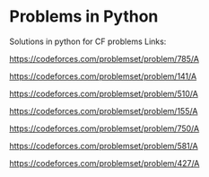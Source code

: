 # Problems in Python

Solutions in python for CF problems
Links:

  https://codeforces.com/problemset/problem/785/A
  
  https://codeforces.com/problemset/problem/141/A
  
  https://codeforces.com/problemset/problem/510/A
  
  https://codeforces.com/problemset/problem/155/A

  https://codeforces.com/problemset/problem/750/A
  
  https://codeforces.com/problemset/problem/581/A
  
  https://codeforces.com/problemset/problem/427/A
